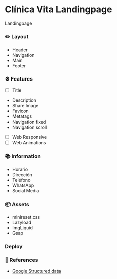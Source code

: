 # Clínica Vita Landingpage
Landingpage

### ✏️ Layout
- Header
- Navigation
- Main
- Footer

### ⚙️ Features
- [ ]  Title
- Description
- Share Image
- Favicon
- Metatags
- Navigation fixed
- Navigation scroll
- [ ]  Web Responsive
- [ ]  Web Animations

### 📚 Information
- Horario
- Dirección
- Teléfono
- WhatsApp
- Social Media

### 📦 Assets
- minireset.css
- Lazyload
- ImgLiquid
- Gsap

### Deploy

### 📎 References
- [Google Structured data](https://developers.google.com/search/docs/appearance/structured-data/image-license-metadata)
